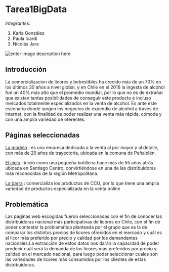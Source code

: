 # Tarea1BigData

*Integrantes:*
<ol>
<li>Karla González</li>
<li>Paula Icardi</li>
<li>Nicolás Jara</li>
</ol>

![enter image description here](https://www.ecured.cu/images/thumb/1/1d/Licores.jpg/1200px-Licores.jpg)

## Introducción

La comercializacion de licores y bebestibles ha crecido más de un 70% en los últimos 30 años a nivel global, y en Chile en el 2016 la ingesta de alcohol fue un 40% más alto que el promedio mundial, por lo que no es de extrañar que existan tantas posibilidades de conseguir este producto e incluso mercados totalmente especializados en la venta de alcohol. Es ante este escenario donde surgen los negocios de expendio de alcohol  a través de internet, con la finalidad de poder realizar una venta más rápida, cómoda y con una amplia variedad de oferentes.


## Páginas seleccionadas
[La modelo](https://www.lamodelo.cl/advertencia.html) : es una empresa dedicada a la venta al por mayor y al detalle, con más de 20 años de trayectoria, ubicada en la comuna de Peñalolén.

[El cielo](https://www.elcielo.cl/tienda/) : inició como una pequeña botilleria hace más de 55 años atrás ubicada en Santiago Centro, convirtiéndose en una de las distribuidoras más reconocidas de la región Metropolitana.

[La barra](https://www.labarra.cl/portada) : comercializa los productos de CCU, por lo que tiene una amplia variedad de productos especializada en la venta online


## Problemática

Las páginas web escogidas fueron seleccionadas con el fin de conocer las distribuidoras nacional más participativas de licores en Chile, con el fin de poder contestar la problemática planteada por el grupo que es la de comparar los distintos precios de licores ofrecidos en el mercado y cuál es el licor más preferido por precio y calidad por los demandantes nacionales.La extracción de estos datos nos darán la capacidad de poder predecir cuál será la demanda de los licores más preferidos por precio y calidad en el mercado nacional, para luego poder seleccionar cuales son las variedades de licores más consumidos por los clientes de estas distribuidoras.

